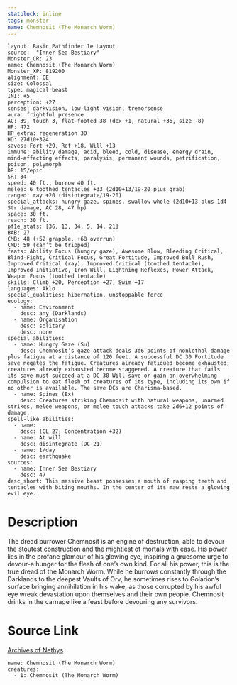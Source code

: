 ```yaml
---
statblock: inline
tags: monster
name: Chemnosit (The Monarch Worm)
---
```

```statblock
layout: Basic Pathfinder 1e Layout
source:  "Inner Sea Bestiary"
Monster_CR: 23
name: Chemnosit (The Monarch Worm)
Monster_XP: 819200
alignment: CE
size: Colossal
type: magical beast
INI: +5
perception: +27
senses: darkvision, low-light vision, tremorsense
aura: frightful presence
AC: 39, touch 3, flat-footed 38 (dex +1, natural +36, size -8)
HP: 472
HP_extra: regeneration 30
HD: 27d10+324
saves: Fort +29, Ref +18, Will +13
immune: ability damage, acid, bleed, cold, disease, energy drain, mind-affecting effects, paralysis, permanent wounds, petrification, poison, polymorph
DR: 15/epic
SR: 34
speed: 40 ft., burrow 40 ft.
melee: 6 toothed tentacles +33 (2d10+13/19-20 plus grab)
ranged: ray +20 (disintegrate/19-20)
special_attacks: hungry gaze, spines, swallow whole (2d10+13 plus 1d4 Str damage, AC 28, 47 hp)
space: 30 ft.
reach: 30 ft.
pf1e_stats: [36, 13, 34, 5, 14, 21]
BAB: 27
CMB: 48 (+52 grapple, +68 overrun)
CMD: 59 (can’t be tripped)
feats: Ability Focus (hungry gaze), Awesome Blow, Bleeding Critical, Blind-Fight, Critical Focus, Great Fortitude, Improved Bull Rush, Improved Critical (ray), Improved Critical (toothed tentacle), Improved Initiative, Iron Will, Lightning Reflexes, Power Attack, Weapon Focus (toothed tentacle)
skills: Climb +20, Perception +27, Swim +17
languages: Aklo
special_qualities: hibernation, unstoppable force
ecology:
  - name: Environment
    desc: any (Darklands)
  - name: Organisation
    desc: solitary
    desc: none
special_abilities:
  - name: Hungry Gaze (Su)
    desc: Chemnosit’s gaze attack deals 3d6 points of nonlethal damage plus fatigue at a distance of 120 feet. A successful DC 30 Fortitude save negates the fatigue. Creatures already fatigued become exhausted; creatures already exhausted become staggered. A creature that fails its save must succeed at a DC 30 Will save or gain an overwhelming compulsion to eat flesh of creatures of its type, including its own if no other is available. The save DCs are Charisma-based.
  - name: Spines (Ex)
    desc: Creatures striking Chemnosit with natural weapons, unarmed strikes, melee weapons, or melee touch attacks take 2d6+12 points of damage.
spell-like_abilities:
  - name:
    desc: (CL 27; Concentration +32)
  - name: At will
    desc: disintegrate (DC 21)
  - name: 1/day
    desc: earthquake
sources:
  - name: Inner Sea Bestiary
    desc: 47
desc_short: This massive beast possesses a mouth of rasping teeth and tentacles with biting mouths. In the center of its maw rests a glowing evil eye.
```
# Description
The dread burrower Chemnosit is an engine of destruction, able to devour the stoutest construction and the mightiest of mortals with ease. His power lies in the profane glamour of his glowing eye, inspiring a gruesome urge to devour-a hunger for the flesh of one’s own kind. For all his power, this is the true dread of the Monarch Worm. While he burrows constantly through the Darklands to the deepest Vaults of Orv, he sometimes rises to Golarion’s surface bringing annihilation in his wake, as those corrupted by his awful eye wreak devastation upon themselves and their own people. Chemnosit drinks in the carnage like a feast before devouring any survivors.
# Source Link
[Archives of Nethys](https://aonprd.com/MonsterDisplay.aspx?ItemName=Chemnosit%20(The%20Monarch%20Worm))
```encounter-table
name: Chemnosit (The Monarch Worm)
creatures:
  - 1: Chemnosit (The Monarch Worm)
```
